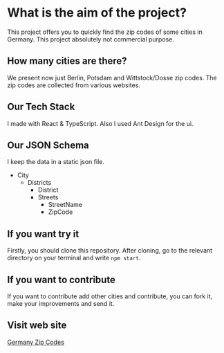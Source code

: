 # What is the aim of the project?

This project offers you to quickly find the zip codes of some cities in Germany. This project absolutely not commercial purpose.

## How many cities are there?

We present now just Berlin, Potsdam and Wittstock/Dosse zip codes. The zip codes are collected from various websites.

## Our Tech Stack

I made with React & TypeScript. Also I used Ant Design for the ui.

## Our JSON Schema

I keep the data in a static json file.

- City
  - Districts
    - District
    - Streets
      - StreetName
      - ZipCode

## If you want try it

Firstly, you should clone this repository. After cloning, go to the relevant directory on your terminal and write `npm start`.

## If you want to contribute

If you want to contribute add other cities and contribute, you can fork it, make your improvements and send it.

## Visit web site

[Germany Zip Codes](https://www.germanyzipcode.de)
